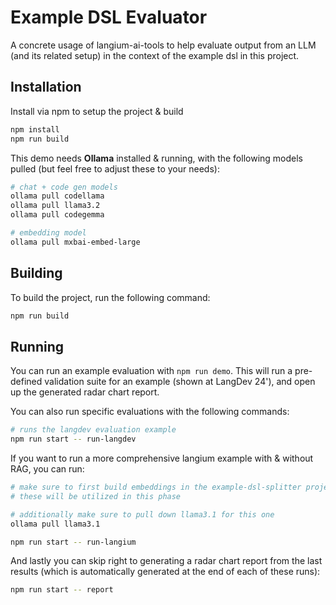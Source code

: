 # Example DSL Evaluator

A concrete usage of langium-ai-tools to help evaluate output from an LLM (and its related setup) in the context of the example dsl in this project.

## Installation

Install via npm to setup the project & build

```sh
npm install
npm run build
```

This demo needs **Ollama** installed & running, with the following models pulled (but feel free to adjust these to your needs):

```sh
# chat + code gen models
ollama pull codellama
ollama pull llama3.2
ollama pull codegemma

# embedding model
ollama pull mxbai-embed-large
```

## Building

To build the project, run the following command:

```sh
npm run build
```

## Running

You can run an example evaluation with `npm run demo`. This will run a pre-defined validation suite for an example (shown at LangDev 24'), and open up the generated radar chart report.

You can also run specific evaluations with the following commands:

```sh
# runs the langdev evaluation example
npm run start -- run-langdev
```

If you want to run a more comprehensive langium example with & without RAG, you can run:

```sh
# make sure to first build embeddings in the example-dsl-splitter project!
# these will be utilized in this phase

# additionally make sure to pull down llama3.1 for this one
ollama pull llama3.1

npm run start -- run-langium
```

And lastly you can skip right to generating a radar chart report from the last results (which is automatically generated at the end of each of these runs):

```sh
npm run start -- report
```
